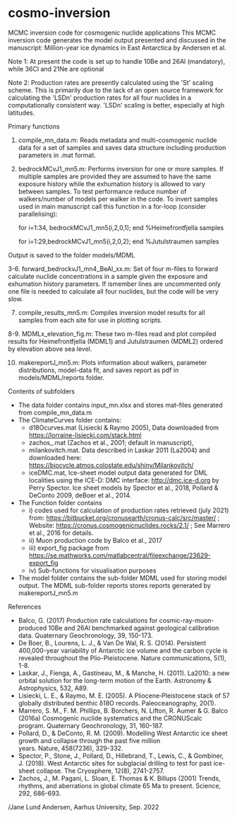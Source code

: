 # cosmo-inversion
MCMC inversion code for cosmogenic nuclide applications
This MCMC inversion code generates the model output presented and discussed in the manuscript: Million-year ice dynamics in East Antarctica by Andersen et al.

Note 1: At present the code is set up to handle 10Be and 26Al (mandatory), while 36Cl and 21Ne are optional

Note 2: Production rates are presently calculated using the 'St' scaling scheme. This is primarily due to the lack of an open source framework for calculating the 'LSDn' production rates for all four nuclides in a computationally consistent way. 'LSDn' scaling is 
better, especially at high latitudes.

Primary functions
1. compile_mn_data.m: Reads metadata and multi-cosmogenic nuclide data for a set of samples and saves data structure including production parameters in .mat format.

2. bedrockMCvJ1_mn5.m: Performs inversion for one or more samples. If multiple samples are provided they are assumed to have the same exposure history while the exhumation history is allowed to vary between samples. To test performance reduce number of walkers/number of models per walker in the code. To invert samples used in main manuscript call this function in a for-loop (consider parallelising):

	for i=1:34, bedrockMCvJ1_mn5(i,2,0,1); end %Heimefrontfjella samples
	
	
	for i=1:29,bedrockMCvJ1_mn5(i,2,0,2); end %Jutulstraumen samples
	
	
 Output is saved to the folder models/MDML
	
3-6. forward_bedrockvJ1_mn4_BeAl_xx.m: Set of four m-files to forward calculate 		nuclide concentrations in a sample given the exposure and exhumation history 		parameters. If ismember lines are uncommented only one file is needed to calculate 	all four nuclides, but the code will be very slow.

7. compile_results_mn5.m: Compiles inversion model results for all samples from each site for use in plotting scripts.

8-9. MDMLx_elevation_fig.m: These two m-files read and plot compiled results for 		Heimefrontfjella (MDML1) and Jutulstraumen (MDML2) ordered by elevation above 	sea level.

10. makereportJ_mn5.m: Plots information about walkers, parameter distributions, model-data fit, and saves report as pdf in models/MDML/reports folder.

Contents of subfolders
- The data folder contains input_mn.xlsx and stores mat-files generated from compile_mn_data.m
- The ClimateCurves folder contains:
    - d18Ocurves.mat (Lisiecki & Raymo 2005), Data downloaded from https://lorraine-lisiecki.com/stack.html
    - zachos_.mat (Zachos et al., 2001; default in manuscript),
    - milankovitch.mat. Data described in Laskar 2011 (La2004) and downloaded here: https://biocycle.atmos.colostate.edu/shiny/Milankovitch/
    - iceDMC.mat, Ice-sheet model output data generated for DML localities using the ICE-D: DMC interface: http://dmc.ice-d.org by Perry Spector. Ice sheet models by Spector et al., 2018, Pollard & DeConto 2009, deBoer et al., 2014.
- The Function folder contains 
    - i) codes used for calculation of production rates retrieved (july 2021) from: https://bitbucket.org/cronusearth/cronus-calc/src/master/ ; Website: https://cronus.cosmogenicnuclides.rocks/2.1/ ; See Marrero et al., 2016 for details. 
    - ii) Muon production code by Balco et al., 2017
    - iii) export_fig package from https://se.mathworks.com/matlabcentral/fileexchange/23629-export_fig
    - iv) Sub-functions for visualisation purposes
- The model folder contains the sub-folder MDML used for storing model output. The MDML sub-folder reports stores reports generated by makereportJ_mn5.m

References
 - Balco, G. (2017) Production rate calculations for cosmic-ray-muon-produced 10Be and 26Al benchmarked against geological calibration data. Quaternary Geochronology, 39, 150-173.
 - De Boer, B., Lourens, L. J., & Van De Wal, R. S. (2014). Persistent 400,000-year variability of Antarctic ice volume and the carbon cycle is revealed throughout the Plio-Pleistocene. Nature communications, 5(1), 1-8.
 - Laskar, J., Fienga, A., Gastineau, M., & Manche, H. (2011). La2010: a new orbital solution for the long-term motion of the Earth. Astronomy & Astrophysics, 532, A89.
 - Lisiecki, L. E., & Raymo, M. E. (2005). A Pliocene‐Pleistocene stack of 57 globally distributed benthic δ18O records. Paleoceanography, 20(1).
 - Marrero, S. M., F. M. Phillips, B. Borchers, N. Lifton, R. Aumer & G. Balco (2016a) Cosmogenic nuclide systematics and the CRONUScalc program. Quaternary Geochronology, 31, 160-187.
 - Pollard, D., & DeConto, R. M. (2009). Modelling West Antarctic ice sheet growth and collapse through the past five million years. Nature, 458(7236), 329-332.
 - Spector, P., Stone, J., Pollard, D., Hillebrand, T., Lewis, C., & Gombiner, J. (2018). West Antarctic sites for subglacial drilling to test for past ice-sheet collapse. The Cryosphere, 12(8), 2741-2757.
 - Zachos, J., M. Pagani, L. Sloan, E. Thomas & K. Billups (2001) Trends, rhythms, and aberrations in global climate 65 Ma to present. Science, 292, 686-693.


/Jane Lund Andersen, Aarhus University, Sep. 2022
